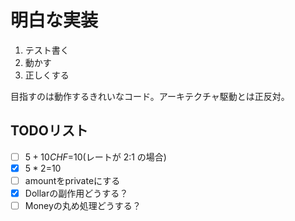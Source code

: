 # 明白な実装

1. テスト書く
2. 動かす
3. 正しくする

目指すのは動作するきれいなコード。アーキテクチャ駆動とは正反対。


## TODOリスト

- [ ] $5+10CHF=$10(レートが 2:1 の場合)
- [x] $5 * 2=$10
- [ ] amountをprivateにする
- [x] Dollarの副作用どうする？
- [ ] Moneyの丸め処理どうする？
